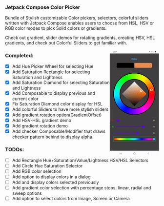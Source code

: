 ### Jetpack Compose Color Picker

Bundle of Stylish customizable Color pickers, selectors, colorful sliders written with Jetpack Compose 
enables users to choose from HSL, HSV or RGB color modes to pick Solid colors or
gradients.



Check out gradient, slider demos for rotating gradients, creating HSV, HSL gradients,
and check out Colorful Sliders to get familiar with.

<img src="/./screenshots/intro.gif" align="right" width="32%"/>

### Completed:

- [x] Add Hue Picker Wheel for selecting Hue
- [x] Add Saturation Rectangle for selecting Saturation and Lightness
- [x] Add Saturation Diamond for selecting Saturation and Lightness
- [x] Add Composable to display previous and current color
- [x] Fix Saturation Diamond color display for HSL
- [x] Add colorful Sliders to have more stylish sliders
- [x] Add gradient rotation option(GradientOffset)
- [x] Add HSV-HSL gradient demo
- [x] Add gradient rotation demo
- [x] Add checker Composable/Modifier that draws checker pattern behind to display alpha

### TODOs:

- [ ] Add Rectangle Hue+Saturation/Value/Lightness HSV/HSL Selectors
- [ ] Add Circle Hue Saturation Selector
- [ ] Add RGB color selection
- [ ] Add option to display colors in a dialog
- [ ] Add and display colors selected previously
- [ ] Add gradient color selection with percentage stops, linear, radial and sweep options
- [ ] Add option to select colors from Image, Screen or Camera
